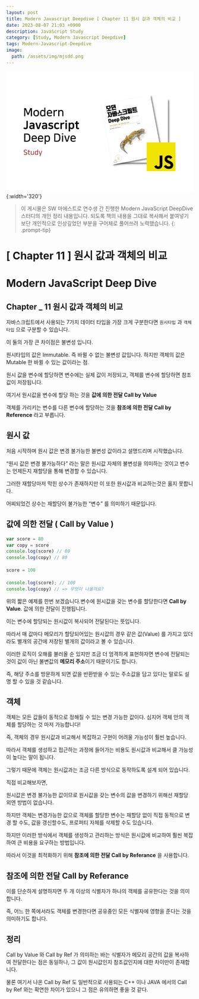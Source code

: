 ```yaml
---
layout: post
title: Modern Javascript Deepdive [ Chapter 11 원시 값과 객체의 비교 ]
date: 2023-08-07 21:03 +0900
description: JavaScript Study
category: [Study, Modern Javascript Deepdive]
tags: Modern-Javascript-Deepdive
image:
  path: /assets/img/mjsdd.png
---
```


![DesktopView](/assets/img/mjsdd.png){:width='320'}

> 이 게시물은 SW 마에스트로 연수생 간 진행한 Modern JavaScript DeepDive 스터디의 개인 정리 내용입니다.
> 되도록 책의 내용을 그대로 복사해서 붙여넣기보단 개인적으로 인상깊었던 부분을 구어체로 풀어쓰려 노력했습니다.
{: .prompt-tip}

# [ Chapter 11 ] 원시 값과 객체의 비교

# Modern JavaScript Deep Dive

## Chapter _ 11 원시 값과 객체의 비교

자바스크립트에서 사용되는 7가지 데이터 타입을 가장 크게 구분한다면 `원시타입` 과 `객체타입` 으로 구분할 수 있습니다.

이 둘의 가장 큰 차이점은 불변성 입니다.

원시타입의 값은 Immutable. 즉 바뀔 수 없는 불변성 값입니다. 하지만 객체의 값은 Mutable 한 바뀔 수 있는 값이라는 점.

원시 값을 변수에 할당하면 변수에는 실제 값이 저장되고, 객체를 변수에 할당하면 참조값이 저장됩니다.

여기서 원시값을 변수에 할당 하는 것을 **값에 의한 전달 Call by Value**

객체를 가리키는 변수를 다른 변수에 할당하는 것을 **참조에 의한 전달 Call by Reference** 라고 부릅니다.

## 원시 값

처음 시작하며 원시 값은 변경 불가능한 불변성 값이라고 설명드리며 시작했습니다.

“원시 값은 변경 불가능하다” 라는 말은 원시값 자체의 불변성을 의미하는 것이고 변수는 언제든지 재할당을 통해 변경할 수 있습니다.

그러한 재할당마저 막힌 상수가 존재하지만 이 또한 원시값과 비교하는것은 옳지 못합니다.

어찌되었건 상수는 재할당이 불가능한 “변수” 를 의미하기 때문입니다.

## 값에 의한 전달 (  Call by Value )

```jsx
var score = 80
var copy = score
console.log(score) // 80
console.log(copy) // 80

score = 100

console.log(score); // 100
console.log(copy) // => 무엇이 나올까요?
```

위의 짧은 예제를 한번 보겠습니다.변수에 원시값을 갖는 변수를 할당한다면 **Call by Value**. 값에 의한 전달이 진행됩니다.

이는 변수에 할당되는 원시값이 복사되어 전달된다는 뜻입니다.

따라서 매 값마다 메모리가 할당되어있는 원시값의 경우 같은 값(Value) 를 가지고 있더라도 별개의 공간에 저장된 별개의 값이라고 볼 수 있습니다.

이러한 로직이 오해를 불러올 순 있지만 조금 더 엄격하게 표현하자면 변수에 전달되는 것이 값이 아닌 불변값의 **메모리 주소**이기 때문이기도 합니다.

즉, 해당 주소를 방문하게 되면 값을 반환받을 수 있는 주소값을 담고 있다는 말로도 설명 할 수 있을 것 같습니다.

## 객체

객체는 모든 값들이 동적으로 정해질 수 있는 변경 가능한 값이다. 심지어 객체 안의 객체를 할당하는 것 마저 가능합니다!

즉, 객체의 경우 원시값과 비교해서 복잡하고 구현이 어려울 가능성이 훨씬 높습니다.

따라서 객체를 생성하고 접근하는 과정에 들어가는 비용도 원시값과 비교해서 클 가능성이 높다는 말이 됩니다.

그렇기 때문에 객체는 원시값과는 조금 다른 방식으로 동작하도록 설계 되어 있습니다.

직접 비교해보자면,

원시값은 변경 불가능한 값이므로 원시값을 갖는 변수의 값을 변경하기 위해선 재할당 외엔 방법이 없습니다.

하지만 객체는 변경가능한 값으로 객체를 할당한 변수는 재할당 없이 직접 동적으로 변경 할 수도, 값을 갱신할수도, 프로퍼티 자체를 삭제할 수도 있습니다.

하지만 이러한 방식에서 객체를 생성하고 관리하는 방식은 원시값에 비교하여 훨씬 복잡하여 큰 비용을 요구하는 방법입니다.

따라서 이것을 최적화하기 위해 **참조에 의한 전달 Call by Referance** 을 사용합니다.

## 참조에 의한 전달 Call by Referance

이를 단순하게 설명하자면 두 개 이상의 식별자가 하나의 객체를 공유한다는 것을 의미합니다.

즉, 어느 한 쪽에서라도 객체를 변경한다면 공유중인 모든 식별자에 영향을 준다는 것을 의미하기도 합니다.

## 정리

Call by Value 와 Call by Ref 가 의미하는 바는 식별자가 메모리 공간의 값을 복사하여 전달한다는 점은 동일하나, 그 값이 원시값인지 참조값인지에 대한 차이만이 존재합니다.

물론 여기서 나온 Call by Ref 도 일반적으로 사용되는 C++ 이나 JAVA 에서의 Call by Ref 와는 확연한 차이가 있으니 그 점은 유의하면 좋을 것 같다.